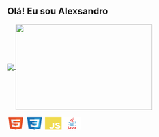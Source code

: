 ## Olá! Eu sou Alexsandro


<a href="https://github.com/O-Alexsandro">
  <img align="center" src="https://github-readme-stats.vercel.app/api?username=O-Alexsandro&show_icons=true&theme=codeSTACKr" />
</a>
<a href="https://github.com/O-Alexsandro">
  <img height="200" width="320" align="center" src="https://github-readme-stats.vercel.app/api/top-langs/?username=O-Alexsandro&layout=compact&theme=codeSTACKr" />
</a>

<div style="display:inline_block"><br> 
  <img align="center" height="30" width="40" alt="HTML" src="https://raw.githubusercontent.com/devicons/devicon/master/icons/html5/html5-original.svg"/> 
  <img align="center" height="30" width="40" alt="CSS" src="https://raw.githubusercontent.com/devicons/devicon/master/icons/css3/css3-original.svg"/> 
  <img align="center" height="30" width="40" alt="JavaScript" src="https://raw.githubusercontent.com/devicons/devicon/master/icons/javascript/javascript-plain.svg"/> 
  <img align="center" height="30" width="40" alt="JavaScript" src="https://raw.githubusercontent.com/devicons/devicon/master/icons/java/java-original-wordmark.svg"/> 
</div>
 
          
